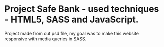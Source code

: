 ﻿# Project Safe Bank - used techniques - HTML5, SASS and JavaScript.
Project made from cut psd file, my goal was to make this website responsive with media queries in SASS.
 


